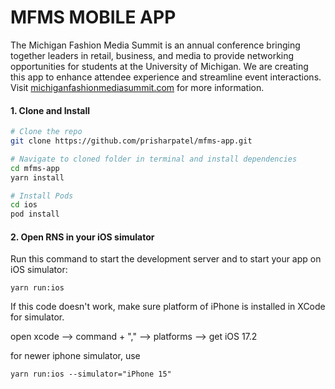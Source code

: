 # MFMS MOBILE APP
The Michigan Fashion Media Summit is an annual conference bringing together leaders in retail, business, and media to provide networking opportunities for students at the University of Michigan. We are creating this app to enhance attendee experience and streamline event interactions. Visit [michiganfashionmediasummit.com](https://www.michiganfashionmediasummit.com) for more information. 

#### 1. Clone and Install

```bash
# Clone the repo
git clone https://github.com/prisharpatel/mfms-app.git

# Navigate to cloned folder in terminal and install dependencies
cd mfms-app
yarn install

# Install Pods
cd ios
pod install
```

#### 2. Open RNS in your iOS simulator

Run this command to start the development server and to start your app on iOS simulator:
```
yarn run:ios
```
If this code doesn't work, make sure platform of iPhone is installed in XCode for simulator. 

open xcode --> command + "," --> platforms --> get iOS 17.2

for newer iphone simulator, use
```
yarn run:ios --simulator="iPhone 15"
```
